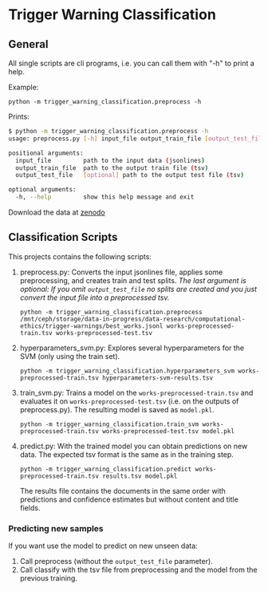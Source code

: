 # Trigger Warning Classification

## General

All single scripts are cli programs, i.e. you can call them with "-h" to print a help. 

Example:
```
python -m trigger_warning_classification.preprocess -h
```

Prints:
```bash
$ python -m trigger_warning_classification.preprocess -h
usage: preprocess.py [-h] input_file output_train_file [output_test_file]

positional arguments:
  input_file         path to the input data (jsonlines)
  output_train_file  path to the output train file (tsv)
  output_test_file   [optional] path to the output test file (tsv)

optional arguments:
  -h, --help         show this help message and exit
```

Download the data at [zenodo](https://zenodo.org/records/10036479)

## Classification Scripts

This projects contains the following scripts:

1. preprocess.py: Converts the input jsonlines file, applies some preprocessing, and creates train and test splits.
   *The last argument is optional: If you omit `output_test_file` no splits are created and 
   you just convert the input file into a preprocessed tsv.*
   ```
   python -m trigger_warning_classification.preprocess /mnt/ceph/storage/data-in-progress/data-research/computational-ethics/trigger-warnings/best_works.jsonl works-preprocessed-train.tsv works-preprocessed-test.tsv
   ```

2. hyperparameters_svm.py: Explores several hyperparameters for the SVM (only using the train set).
   ```
   python -m trigger_warning_classification.hyperparameters_svm works-preprocessed-train.tsv hyperparameters-svm-results.tsv
   ```

3. train_svm.py: Trains a model on the `works-preprocessed-train.tsv` and evaluates it on `works-preprocessed-test.tsv` (i.e. on the outputs of preprocess.py).
   The resulting model is saved as `model.pkl`.
   ```
   python -m trigger_warning_classification.train_svm works-preprocessed-train.tsv works-preprocessed-test.tsv model.pkl
   ```
  
4. predict.py: With the trained model you can obtain predictions on new data. 
   The expected tsv format is the same as in the training step.
   ```
   python -m trigger_warning_classification.predict works-preprocessed-train.tsv results.tsv model.pkl
   ```
   The results file contains the documents in the same order with predictions and confidence estimates 
   but without content and title fields.

### Predicting new samples

If you want use the model to predict on new unseen data:

1. Call preprocess (without the `output_test_file` parameter).
2. Call classify with the tsv file from preprocessing and the model from the previous training.
